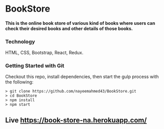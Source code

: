 
# BookStore
#### This is the online book store of various kind of books where users can check their desired books and other details of those books.

### Technology
HTML, CSS, Bootstrap, React, Redux.


### Getting Started with Git
Checkout this repo, install dependencies, then start the gulp process with the following:
```
> git clone https://github.com/nayeemahmed43/BookStore.git
> cd BookStore
> npm install
> npm start
```

## Live https://book-store-na.herokuapp.com/


